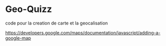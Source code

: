 # Geo-Quizz

code pour la creation de carte et la geocalisation

https://developers.google.com/maps/documentation/javascript/adding-a-google-map
